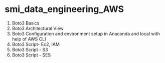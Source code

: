 # smi_data_engineering_AWS

1. Boto3 Basics
2. Boto3 Architectural View
3. Boto3 Configuration and environment setup in Anaconda and local with help of AWS CLI
4. Boto3 Script- Ec2, IAM
5. Boto3 Script - S3
6. Boto3 Script - SES
